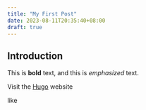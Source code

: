 ```yaml
---
title: "My First Post"
date: 2023-08-11T20:35:40+08:00
draft: true
---
```


## Introduction

This is **bold** text, and this is *emphasized* text.

Visit the [Hugo](https://gohugo.io) website

like